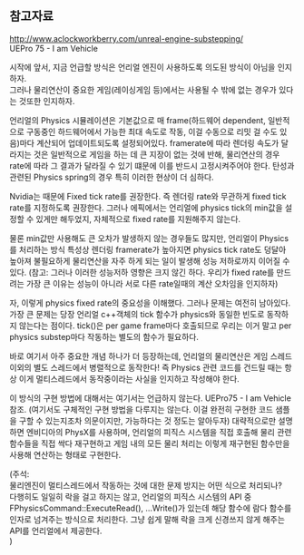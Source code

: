 
## 참고자료
http://www.aclockworkberry.com/unreal-engine-substepping/  
UEPro 75 - I am Vehicle  
  
  
시작에 앞서, 지금 언급할 방식은 언리얼 엔진이 사용하도록 의도된 방식이 아님을 인지하자.  
그러나 물리연산이 중요한 게임(레이싱게임 등)에서는 사용될 수 밖에 없는 경우가 있다는 것또한 인지하자.  

언리얼의 Physics 시뮬레이션은 기본값으로 매 frame(하드웨어 dependent, 일반적으로 구동중인 하드웨어에서 가능한 최대 속도로 작동, 이걸 수동으로 리밋 걸 수도 있음)마다 계산되어 업데이트되도록 설정되어있다. framerate에 따라 렌더링 속도가 달라지는 것은 일반적으로 게임을 하는 데 큰 지장이 없는 것에 반해, 물리연산의 경우 rate에 따라 그 결과가 달라질 수 있기 떄문에 이를 반드시 고정시켜주어야 한다. 탄성과 관련된 Physics spring의 경우 특히 이러한 현상이 더 심하다.  
  
Nvidia는 때문에 Fixed tick rate를 권장한다. 즉 렌더링 rate와 무관하게 fixed tick rate를 지정하도록 권장한다. 그러나 에픽에서는 언리얼에 physics tick의 min값을 설정할 수 있게만 해두었지, 자체적으로 fixed rate를 지원해주지 않는다.  
  
물론 min값만 사용해도 큰 오차가 발생하지 않는 경우들도 많지만, 언리얼이 Physics를 처리하는 방식 특성상 렌더링 framerate가 높아지면 physics tick rate도 덩달아 높아져 불필요하게 물리연산을 자주 하게 되는 일이 발생해 성능 저하로까지 이어질 수 있다. (참고: 그러나 이러한 성능저하 영향은 크지 않긴 하다. 우리가 fixed rate를 만드려는 가장 큰 이유는 성능이 아니라 서로 다른 rate일때의 계산 오차임을 인지하자)  
  
자, 이렇게 physics fixed rate의 중요성을 이해했다. 그러나 문제는 여전히 남아있다.  
가장 큰 문제는 당장 언리얼 c++객체의 tick 함수가 physics와 동일한 빈도로 동작하지 않는다는 점이다. tick()은 per game frame마다 호출되므로 우리는 이거 말고 per physics substep마다 작동하는 별도의 함수가 필요하다.  
  
바로 여기서 아주 중요한 개념 하나가 더 등장하는데, 언리얼의 물리연산은 게임 스레드 이외의 별도 스레드에서 병렬적으로 동작한다! 즉 Physics 관련 코드를 건드릴 때는 항상 이게 멀티스레드에서 동작중이라는 사실을 인지하고 작성해야 한다.  
  
이 방식의 구현 방법에 대해서는 여기서는 언급하지 않는다. UEPro75 - I am Vehicle 참조. (여기서도 구체적인 구현 방법을 다루지는 않는다. 이걸 완전히 구현한 코드 샘플을 구할 수 있는지조차 의문이지만, 가능하다는 것 정도는 알아두자) 대략적으로만 설명하면 엔비디아의 PhysX를 사용하며, 언리얼의 피직스 시스템을 직접 호출해 물리 관련 함수들을 직접 싹다 재구현하고 게임 내의 모든 물리 처리는 이렇게 재구현된 함수만을 사용해 연산하는 형태로 구현한다.  

(주석:  
물리엔진이 멀티스레드에서 작동하는 것에 대한 문제 방지는 어떤 식으로 처리되나?  
다행히도 일일히 락을 걸고 하지는 않고, 언리얼의 피직스 시스템의 API 중 FPhysicsCommand::ExecuteRead(), ...Write()가 있는데 해당 함수에 람다 함수를 인자로 넘겨주는 방식으로 처리한다. 그냥 쉽게 말해 락을 크게 신경쓰지 않게 해주는 API를 언리얼에서 제공한다.  
)  
